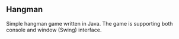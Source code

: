 ## Hangman  
Simple hangman game written in Java. The game is supporting both console and window (Swing) interface.  